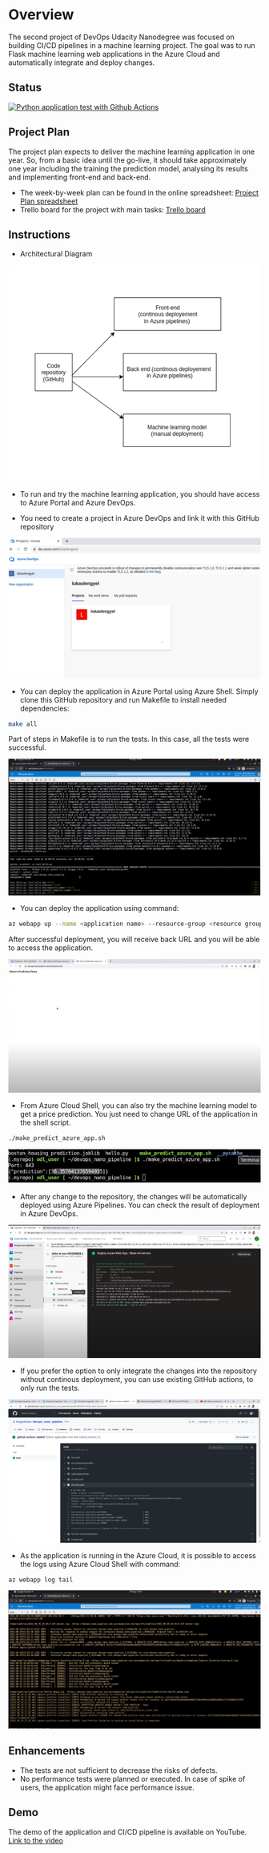 # Overview

The second project of DevOps Udacity Nanodegree was focused on building CI/CD pipelines in a machine learning project. The goal was to run Flask machine learning web applications in the Azure Cloud and automatically integrate and deploy changes.

## Status

[![Python application test with Github Actions](https://github.com/lengyellukas/devops_nano_pipeline/actions/workflows/pythonapp.yml/badge.svg)](https://github.com/lengyellukas/devops_nano_pipeline/actions/workflows/pythonapp.yml)

## Project Plan
The project plan expects to deliver the machine learning application in one year. So, from a basic idea until the go-live, it should take approximately one year including the training the prediction model, analysing its results and implementing front-end and back-end.

* The week-by-week plan can be found in the online spreadsheet: [Project Plan spreadsheet](https://docs.google.com/spreadsheets/d/1NQyCdQkhMzS_OXzM_0zBACwfOxT06Md75_RDT5klGmc/edit#gid=1348135932])
* Trello board for the project with main tasks: [Trello board](https://trello.com/b/14yYiJMS/project-tasks)

## Instructions

* Architectural Diagram

![](screenshots/diagram.png)

* To run and try the machine learning application, you should have access to Azure Portal and Azure DevOps.


* You need to create a project in Azure DevOps and link it with this GitHub repository

![](screenshots/azure_devops_project.png)

* You can deploy the application in Azure Portal using Azure Shell. Simply clone this GitHub repository and run Makefile to install needed dependencies:
```bash
make all
```
 Part of steps in Makefile is to run the tests. In this case, all the tests were successful.

![](screenshots/test_passed_shell.png)


* You can deploy the application using command: 
```bash
az webapp up --name <application name> --resource-group <resource group name> --runtime "PYTHON:3.7"
```
After successful deployment, you will receive back URL and you will be able to access the application.


![](screenshots/running_in_azure.png)



* From Azure Cloud Shell, you can also try the machine learning model to get a price prediction. You just need to change URL of the application in the shell script.
```bash
./make_predict_azure_app.sh 
```

![](screenshots/prediction.png)

* After any change to the repository, the changes will be automatically deployed using Azure Pipelines. You can check the result of deployment in Azure DevOps.

![](screenshots/deploy_azure.png)

* If you prefer the option to only integrate the changes into the repository without continous deployment, you can use existing GitHub actions, to only run the tests.

![](screenshots/github_actions.png)



* As the application is running in the Azure Cloud, it is possible to access the logs using Azure Cloud Shell with command:
```bash
az webapp log tail
```

![](screenshots/logs_azure.png)


> 

## Enhancements

* The tests are not sufficient to decrease the risks of defects.
* No performance tests were planned or executed. In case of spike of users, the application might face performance issue.

## Demo 

The demo of the application and CI/CD pipeline is available on YouTube. [Link to the video](https://www.youtube.com/watch?v=SDHQR49Kbaw)


